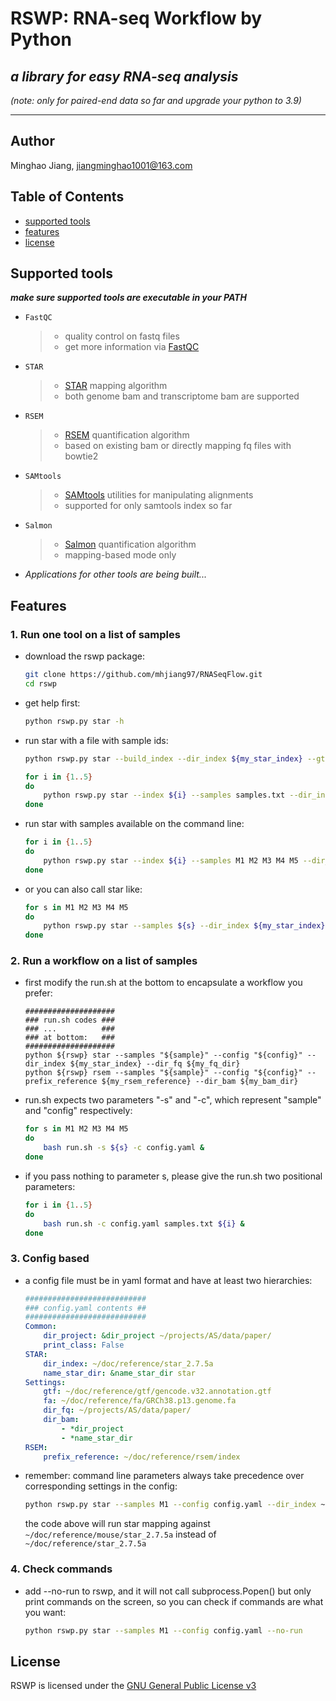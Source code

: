 # RSWP: RNA-seq Workflow by Python
## _a library for easy RNA-seq analysis_  
_(note: only for paired-end data so far and upgrade your python to 3.9)_  

-----------
## Author  
Minghao Jiang, <jiangminghao1001@163.com>  

## Table of Contents  
- [supported tools](#supported-tools)  
- [features](#features)  
- [license](#license)

## Supported tools  
**_make sure supported tools are executable in your PATH_**  

- `FastQC`
  
    > + quality control on fastq files  
    > + get more information via [FastQC](http://www.bioinformatics.babraham.ac.uk/projects/fastqc/)  
    
- `STAR`  
  
    > + [STAR](https://github.com/alexdobin/STAR) mapping algorithm  
    > + both genome bam and transcriptome bam are supported  
    
- `RSEM`  
  
    > + [RSEM](https://github.com/deweylab/RSEM) quantification algorithm  
    > + based on existing bam or directly mapping fq files with bowtie2  
    
- `SAMtools`  
  
    > + [SAMtools](https://github.com/samtools/samtools) utilities for manipulating alignments  
    > + supported for only samtools index so far  
    
- `Salmon`
  
    > + [Salmon](https://github.com/COMBINE-lab/salmon) quantification algorithm
    > + mapping-based mode only  

- _Applications for other tools are being built..._  

## Features
  
### 1. Run one tool on a list of samples  
- download the rswp package:
  
    ```bash
    git clone https://github.com/mhjiang97/RNASeqFlow.git
    cd rswp
    ```  
- get help first:
  
    ```bash
    python rswp.py star -h
    ```  
- run star with a file with sample ids:
    
    ```bash
    python rswp.py star --build_index --dir_index ${my_star_index} --gtf ${gtf_file} --fa ${fa_file}
    
    for i in {1..5}
    do
        python rswp.py star --index ${i} --samples samples.txt --dir_index ${my_star_index} --dir_fq ${fq_dir} &
    done
    ```  
- run star with samples available on the command line:
  
    ```bash
    for i in {1..5}
    do
        python rswp.py star --index ${i} --samples M1 M2 M3 M4 M5 --dir_index ${my_star_index} --dir_fq ${fq_dir} &
    done
    ```  
- or you can also call star like:
  
    ```bash
    for s in M1 M2 M3 M4 M5
    do
        python rswp.py star --samples ${s} --dir_index ${my_star_index} --dir_fq ${fq_dir} &
    done
    ```
  
### 2. Run a workflow on a list of samples  
- first modify the run.sh at the bottom to encapsulate a workflow you prefer:
  
    ```shell
    ####################
    ### run.sh codes ###
    ### ...          ###
    ### at bottom:   ###
    ####################
    python ${rswp} star --samples "${sample}" --config "${config}" --dir_index ${my_star_index} --dir_fq ${my_fq_dir}
    python ${rswp} rsem --samples "${sample}" --config "${config}" --prefix_reference ${my_rsem_reference} --dir_bam ${my_bam_dir}
    ```  
- run.sh expects two parameters "-s" and "-c", which represent "sample" and "config" respectively:
  
    ```bash
    for s in M1 M2 M3 M4 M5
    do
        bash run.sh -s ${s} -c config.yaml &
    done
    ```  
- if you pass nothing to parameter s, please give the run.sh two positional parameters:
  
    ```bash
    for i in {1..5}
    do
        bash run.sh -c config.yaml samples.txt ${i} &
    done
    ```
  
### 3. Config based  
- a config file must be in yaml format and have at least two hierarchies:
  
    ```yaml
    ###########################
    ### config.yaml contents ##
    ###########################
    Common:
        dir_project: &dir_project ~/projects/AS/data/paper/
        print_class: False
    STAR:
        dir_index: ~/doc/reference/star_2.7.5a
        name_star_dir: &name_star_dir star
    Settings:
        gtf: ~/doc/reference/gtf/gencode.v32.annotation.gtf
        fa: ~/doc/reference/fa/GRCh38.p13.genome.fa
        dir_fq: ~/projects/AS/data/paper/
        dir_bam:
            - *dir_project
            - *name_star_dir
    RSEM:
        prefix_reference: ~/doc/reference/rsem/index  
    ```  
- remember: command line parameters always take precedence over corresponding settings in the config:
  
    ```bash
    python rswp.py star --samples M1 --config config.yaml --dir_index ~/doc/reference/mouse/star_2.7.5a  
    ```  
    the code above will run star mapping against `~/doc/reference/mouse/star_2.7.5a` instead of `~/doc/reference/star_2.7.5a`
  
### 4. Check commands  
- add --no-run to rswp, and it will not call subprocess.Popen() but only print commands on the screen,
  so you can check if commands are what you want:
  
    ```bash
    python rswp.py star --samples M1 --config config.yaml --no-run
    ```
  
## License  
RSWP is licensed under the [GNU General Public License v3](http://www.gnu.org/licenses/gpl-3.0.html)  